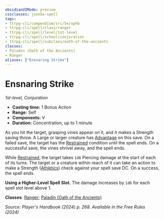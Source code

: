 ```yaml
---
obsidianUIMode: preview
cssclasses: json5e-spell
tags:
- ttrpg-cli/compendium/src/5e/xphb
- ttrpg-cli/spell/class/ranger
- ttrpg-cli/spell/level/1st-level
- ttrpg-cli/spell/school/conjuration
- ttrpg-cli/spell/subclass/oath-of-the-ancients
classes:
- Paladin (Oath of the Ancients)
- Ranger
aliases: ["Ensnaring Strike"]
---
```

# Ensnaring Strike
*1st-level, Conjuration*  


- **Casting time:** 1 Bonus Action
- **Range:** Self
- **Components:** V
- **Duration:** Concentration, up to 1 minute

As you hit the target, grasping vines appear on it, and it makes a Strength saving throw. A Large or larger creature has [Advantage](3-Mechanics/CLI/rules/variant-rules/advantage-xphb.md) on this save. On a failed save, the target has the [Restrained](3-Mechanics/CLI/rules/conditions.md#Restrained) condition until the spell ends. On a successful save, the vines shrivel away, and the spell ends.

While [Restrained](3-Mechanics/CLI/rules/conditions.md#Restrained), the target takes `1d6` Piercing damage at the start of each of its turns. The target or a creature within reach of it can take an action to make a Strength ([Athletics](3-Mechanics/CLI/rules/skills.md#Athletics)) check against your spell save DC. On a success, the spell ends.

**Using a Higher-Level Spell Slot.** The damage increases by `1d6` for each spell slot level above 1.

**Classes**: [Ranger](3-Mechanics/CLI/lists/list-spells-classes-ranger.md); [Paladin (Oath of the Ancients)](3-Mechanics/CLI/lists/list-spells-classes-paladin-xphb-oath-of-the-ancients-xphb.md "subclass=XPHB;class=XPHB")

*Source: Player's Handbook (2024) p. 268. Available in the Free Rules (2024)*